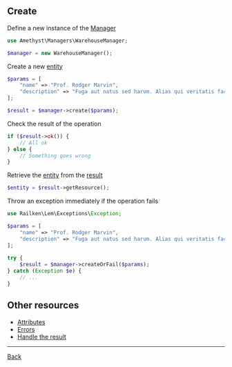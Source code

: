 ## Create

Define a new instance of the [Manager](manager.md)

```php
use Amethyst\Managers\WarehouseManager;

$manager = new WarehouseManager();
```

Create a new [entity](model.md)

```php
$params = [
    "name" => "Prof. Rodger Marvin",
    "description" => "Fuga aut natus sed harum. Alias qui veritatis facilis aut voluptatem. Autem impedit et voluptatem voluptatum modi ipsam accusamus. Vel quia dolorum repellendus nulla molestias sed."
];

$result = $manager->create($params);
```

Check the result of the operation

```php
if ($result->ok()) {
    // All ok
} else {
    // Something goes wrong
}
```

Retrieve the [entity](model.md) from the [result](result.md)

```php
$entity = $result->getResource();
```

Throw an exception immediately if the operation fails

```php
use Railken\Lem\Exceptions\Exception;

$params = [
    "name" => "Prof. Rodger Marvin",
    "description" => "Fuga aut natus sed harum. Alias qui veritatis facilis aut voluptatem. Autem impedit et voluptatem voluptatum modi ipsam accusamus. Vel quia dolorum repellendus nulla molestias sed."
];
   
try {
    $result = $manager->createOrFail($params);
} catch (Exception $e) {
    // ...
}
```

## Other resources
* [Attributes](attributes.md)
* [Errors](errors.md)
* [Handle the result](result.md)

---
[Back](index.md)